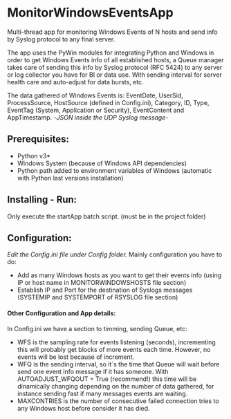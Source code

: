 # MonitorWindowsEventsApp
Multi-thread app for monitoring Windows Events of N hosts and send info by Syslog protocol to any final server.

The app uses the PyWin modules for integrating Python and Windows in order to get Windows Events info of all established hosts, 
a Queue manager takes care of sending this info by Syslog protocol (RFC 5424) to any server or log collector you have for BI or data use. 
With sending interval for server health care and auto-adjust for data bursts, etc.

The data gathered of Windows Events is: EventDate, UserSid, ProcessSource, HostSource (defined in Config.ini), Category, ID, Type, 
EventTag (System, Application or Security), EventContent and AppTimestamp. -*JSON inside the UDP Syslog message*-

## Prerequisites:
- Python v3*
- Windows System (because of Windows API dependencies)
- Python path added to environment variables of Windows (automatic with Python last versions installation) 

## Installing - Run:
Only execute the startApp batch script. (must be in the project folder)

## Configuration:
*Edit the Config.ini file under Config folder.*
Mainly configuration you have to do:
- Add as many Windows hosts as you want to get their events info (using IP or host name in MONITORWINDOWSHOSTS file section)
- Establish IP and Port for the destination of Syslogs messages (SYSTEMIP and SYSTEMPORT of RSYSLOG file section)

#### Other Configuration and App details:
In Config.ini we have a section to timming, sending Queue, etc:
- WFS is the sampling rate for events listening (seconds), incrementing this will probably get blocks of more events each time. However, 
no events will be lost because of increment.
- WFQ is the sending interval, so it´s the time that Queue will wait before send one event info message if it has someone.
With AUTOADJUST_WFQOUT = True (recommend!) this time will be dinamically changing depending on the number of data gathered, for instance 
sending fast if many messages events are waiting.
- MAXCONTRIES is the number of consecutive failed connection tries to any Windows host before consider it has died.
